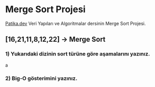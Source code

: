 # Merge Sort Projesi

[Patika.dev](https://app.patika.dev/) Veri Yapıları ve Algoritmalar dersinin Merge Sort Projesi.

## [16,21,11,8,12,22] -> Merge Sort

### 1) Yukarıdaki dizinin sort türüne göre aşamalarını yazınız.
a

### 2) Big-O gösterimini yazınız.

